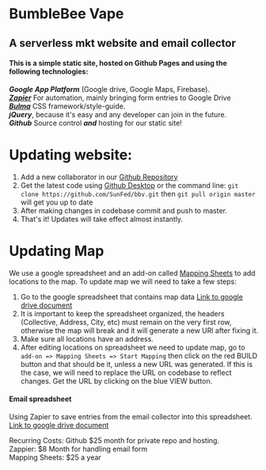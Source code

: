 # BumbleBee Vape  
## A serverless mkt website and email collector  

#### This is a simple static site, hosted on Github Pages and using the following technologies:
***Google App Platform*** (Google drive, Google Maps, Firebase).  
[***Zapier***](https://zapier.com/app/explore)  For automation, mainly bringing form entries to Google Drive   
[***Bulma***](http://bulma.io/)  CSS framework/style-guide.  
***jQuery***, because it's easy and any developer can join in the future.  
***Github*** Source control ***and***  hosting for our static site!  


# Updating website:
1. Add a new collaborator in our [Github Repository](https://github.com/SunFed/bbv/settings/collaboration)
2. Get the latest code using [Github Desktop](https://desktop.github.com/) or  the command line: `git clone https://github.com/SunFed/bbv.git` then `git pull origin master` will get you up to date
3. After making changes in codebase commit and push to master.
4. That's it! Updates will take effect almost instantly.

# Updating Map
We use a google spreadsheet and an add-on called [Mapping Sheets](http://www.thexs.ca/xsmapping) to add locations to the map. To update map we will need to take a few steps:

1. Go to the google spreadsheet that contains map data [Link to google drive document](https://docs.google.com/spreadsheets/d/1Lr-h5Wb1zVJfrzmavVAHf3tRWrCuzFpXZC-wd-4_bJk/edit#gid=0)
2. It is important to keep the spreadsheet organized, the headers (Collective, Address, City, etc) must remain on the very first row, otherwise the map will break and it will generate a new URl after fixing it.
3. Make sure all locations have an address.
4. After editing locations on spreadsheet we need to update map, go to `add-on => Mapping Sheets => Start Mapping` then click on the red BUILD button and that should be it, unless a new URL was generated. If this is the case, we will need to replace the URL on codebase to reflect changes. Get the URL by clicking on the blue VIEW button.


#### Email spreadsheet
Using Zapier to save entries from the email collector into this spreadsheet.  
[Link to google drive document](https://docs.google.com/a/jaimevelas.co/spreadsheets/d/1zdrFPnuwliUh2t7GMP--2sry2s3I9HwcdC4oqa8sobc/edit?usp=sharing)


Recurring Costs:
Github $25 month for private repo and hosting.  
Zappier: $8 Month for handling email form  
Mapping Sheets: $25 a year  
